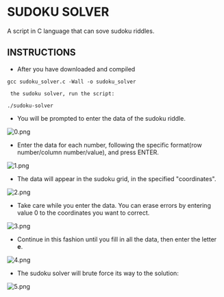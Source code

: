 # SUDOKU SOLVER
A script in C language that can sove sudoku riddles.

## INSTRUCTIONS

* After you have downloaded and compiled

`gcc sudoku_solver.c -Wall -o sudoku_solver`



     the sudoku solver, run the script:

`./sudoku-solver`

* You will be prompted to enter the data of the sudoku riddle.

![0.png](png/0.png)

* Enter the data for each number, following the specific format(row number/column number/value), and press ENTER.

![1.png](png/1.png)

* The data will appear in the sudoku grid, in the specified "coordinates".

![2.png](png/2.png)

* Take care while you enter the data. You can erase  errors by entering value 0 to the coordinates you want to correct.

![3.png](png/3.png)

* Continue in this fashion until you fill in all the data, then enter the letter **e**.

![4.png](png/4.png)

* The sudoku solver will brute force its way to the solution:

![5.png](png/5.png)